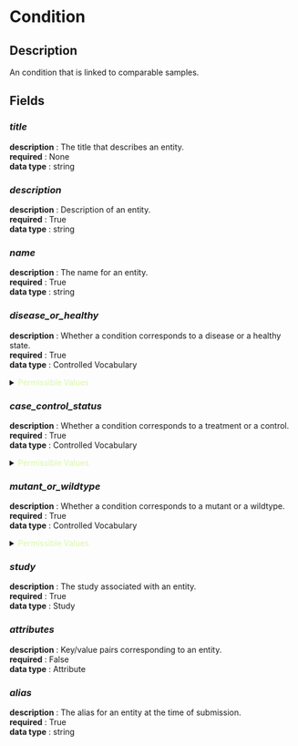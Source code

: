 # Condition

## Description

An condition that is linked to comparable samples.

## Fields

### ***title***<br>
**description** : The title that describes an entity.<br>
**required** : None<br>
**data type** : string <br>
### ***description***<br>
**description** : Description of an entity.<br>
**required** : True<br>
**data type** : string <br>
### ***name***<br>
**description** : The name for an entity.<br>
**required** : True<br>
**data type** : string <br>
### ***disease_or_healthy***<br>
**description** : Whether a condition corresponds to a disease or a healthy state.<br>
**required** : True<br>
**data type** : Controlled Vocabulary <br>

<details>
<summary> <span style="color:#DAF7A6">Permissible Values</span> </summary>

| Permissible Values | Description |
| --- | --- |
| `DISEASE` | `Disease state.` |
| `HEALTHY` | `Healthy state.` |
| `NOT_APPLICABLE` | `The distinction is not applicaple.` |


</details>

### ***case_control_status***<br>
**description** : Whether a condition corresponds to a treatment or a control.<br>
**required** : True<br>
**data type** : Controlled Vocabulary <br>

<details>
<summary> <span style="color:#DAF7A6">Permissible Values</span> </summary>

| Permissible Values | Description |
| --- | --- |
| `NEITHER_CASE_OR_CONTROL_STATUS` | `None` |
| `PROBABLE_CASE_STATUS` | `None` |
| `PROBABLE_CONTROL_STATUS` | `None` |
| `TRUE_CASE_STATUS` | `None` |
| `TRUE_CONTROL_STATUS` | `None` |
| `UNABLE_TO_ASSESS_CASE_OR_CONTROL_STATUS` | `None` |


</details>

### ***mutant_or_wildtype***<br>
**description** : Whether a condition corresponds to a mutant or a wildtype.<br>
**required** : True<br>
**data type** : Controlled Vocabulary <br>

<details>
<summary> <span style="color:#DAF7A6">Permissible Values</span> </summary>

| Permissible Values | Description |
| --- | --- |
| `MUTANT` | `Mutant state.` |
| `WILDTYPE` | `Wildtype state.` |
| `NOT_APPLICABLE` | `The distinction is not applicaple.` |


</details>

### ***study***<br>
**description** : The study associated with an entity.<br>
**required** : True<br>
**data type** : Study <br>
### ***attributes***<br>
**description** : Key/value pairs corresponding to an entity.<br>
**required** : False<br>
**data type** : Attribute <br>
### ***alias***<br>
**description** : The alias for an entity at the time of submission.<br>
**required** : True<br>
**data type** : string <br>
